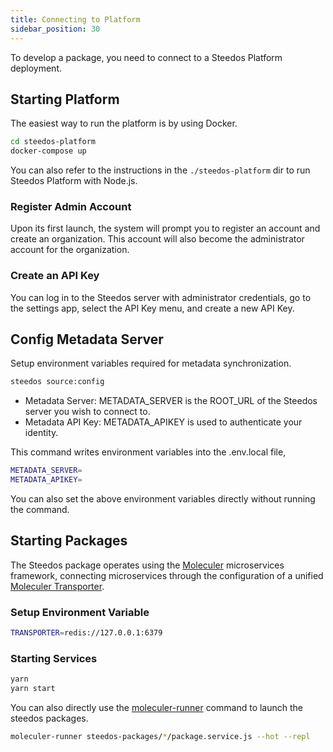 ```yaml
---
title: Connecting to Platform
sidebar_position: 30
---
```


To develop a package, you need to connect to a Steedos Platform deployment. 

## Starting Platform

The easiest way to run the platform is by using Docker. 

```bash
cd steedos-platform
docker-compose up
```

You can also refer to the instructions in the `./steedos-platform` dir to run Steedos Platform with Node.js.

### Register Admin Account

Upon its first launch, the system will prompt you to register an account and create an organization. This account will also become the administrator account for the organization.

### Create an API Key

You can log in to the Steedos server with administrator credentials, go to the settings app, select the API Key menu, and create a new API Key.

## Config Metadata Server

Setup environment variables required for metadata synchronization.

```bash
steedos source:config
```

- Metadata Server: METADATA_SERVER is the ROOT_URL of the Steedos server you wish to connect to.
- Metadata API Key: METADATA_APIKEY is used to authenticate your identity. 

This command writes environment variables into the .env.local file, 

```bash
METADATA_SERVER=
METADATA_APIKEY=
```

You can also set the above environment variables directly without running the command.

## Starting Packages

The Steedos package operates using the [Moleculer](https://moleculer.services/docs) microservices framework, connecting microservices through the configuration of a unified [Moleculer Transporter](https://moleculer.services/docs/0.14/networking).

### Setup Environment Variable

```bash
TRANSPORTER=redis://127.0.0.1:6379
```

### Starting Services

```bash
yarn
yarn start
```

You can also directly use the [moleculer-runner](https://moleculer.services/docs/0.14/runner) command to launch the steedos packages.

```bash
moleculer-runner steedos-packages/*/package.service.js --hot --repl
```